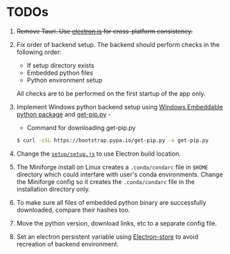 # TODOs

1. ~~Remove Tauri. Use [electron.js](https://www.electronjs.org/) for cross-platform consistency.~~

1. Fix order of backend setup. The backend should perform checks in the following order:

   - If setup directory exists
   - Embedded python files
   - Python environment setup

   All checks are to be performed on the first startup of the app only.

1. Implement Windows python backend setup using [Windows Embeddable python package](https://www.python.org/ftp/python/3.11.9/python-3.11.9-embed-amd64.zip) and [get-pip.py](https://github.com/pypa/get-pip) -

   - Command for downloading get-pip.py

   ```bash
   $ curl -sSL https://bootstrap.pypa.io/get-pip.py -o get-pip.py
   ```

1. Change the [`setup/setup.js`](setup/setup.js) to use Electron build location.

1. The Miniforge install on Linux creates a `.conda/condarc` file in `$HOME` directory which could interfare with user's conda environments. Change the Miniforge config so it creates the `.conda/condarc` file in the installation directory only.

1. To make sure all files of embedded python binary are successfully downloaded, compare their hashes too.

1. Move the python version, download links, etc to a separate config file.

1. Set an electron persistent variable using [Electron-store](https://github.com/sindresorhus/electron-store) to avoid recreation of backend environment.
